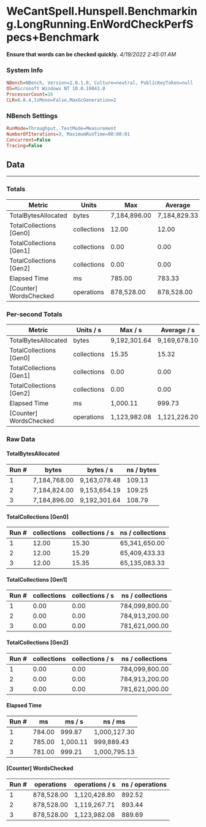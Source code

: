 ﻿# WeCantSpell.Hunspell.Benchmarking.LongRunning.EnWordCheckPerfSpecs+Benchmark
__Ensure that words can be checked quickly.__
_4/19/2022 2:45:01 AM_
### System Info
```ini
NBench=NBench, Version=2.0.1.0, Culture=neutral, PublicKeyToken=null
OS=Microsoft Windows NT 10.0.19043.0
ProcessorCount=16
CLR=6.0.4,IsMono=False,MaxGcGeneration=2
```

### NBench Settings
```ini
RunMode=Throughput, TestMode=Measurement
NumberOfIterations=3, MaximumRunTime=00:00:01
Concurrent=False
Tracing=False
```

## Data
-------------------

### Totals
|          Metric |           Units |             Max |         Average |             Min |          StdDev |
|---------------- |---------------- |---------------- |---------------- |---------------- |---------------- |
|TotalBytesAllocated |           bytes |    7,184,896.00 |    7,184,829.33 |    7,184,768.00 |           64.17 |
|TotalCollections [Gen0] |     collections |           12.00 |           12.00 |           12.00 |            0.00 |
|TotalCollections [Gen1] |     collections |            0.00 |            0.00 |            0.00 |            0.00 |
|TotalCollections [Gen2] |     collections |            0.00 |            0.00 |            0.00 |            0.00 |
|    Elapsed Time |              ms |          785.00 |          783.33 |          781.00 |            2.08 |
|[Counter] WordsChecked |      operations |      878,528.00 |      878,528.00 |      878,528.00 |            0.00 |

### Per-second Totals
|          Metric |       Units / s |         Max / s |     Average / s |         Min / s |      StdDev / s |
|---------------- |---------------- |---------------- |---------------- |---------------- |---------------- |
|TotalBytesAllocated |           bytes |    9,192,301.64 |    9,169,678.10 |    9,153,654.19 |       20,151.25 |
|TotalCollections [Gen0] |     collections |           15.35 |           15.32 |           15.29 |            0.03 |
|TotalCollections [Gen1] |     collections |            0.00 |            0.00 |            0.00 |            0.00 |
|TotalCollections [Gen2] |     collections |            0.00 |            0.00 |            0.00 |            0.00 |
|    Elapsed Time |              ms |        1,000.11 |          999.73 |          999.21 |            0.47 |
|[Counter] WordsChecked |      operations |    1,123,982.08 |    1,121,226.20 |    1,119,267.71 |        2,456.26 |

### Raw Data
#### TotalBytesAllocated
|           Run # |           bytes |       bytes / s |      ns / bytes |
|---------------- |---------------- |---------------- |---------------- |
|               1 |    7,184,768.00 |    9,163,078.48 |          109.13 |
|               2 |    7,184,824.00 |    9,153,654.19 |          109.25 |
|               3 |    7,184,896.00 |    9,192,301.64 |          108.79 |

#### TotalCollections [Gen0]
|           Run # |     collections | collections / s |ns / collections |
|---------------- |---------------- |---------------- |---------------- |
|               1 |           12.00 |           15.30 |   65,341,650.00 |
|               2 |           12.00 |           15.29 |   65,409,433.33 |
|               3 |           12.00 |           15.35 |   65,135,083.33 |

#### TotalCollections [Gen1]
|           Run # |     collections | collections / s |ns / collections |
|---------------- |---------------- |---------------- |---------------- |
|               1 |            0.00 |            0.00 |  784,099,800.00 |
|               2 |            0.00 |            0.00 |  784,913,200.00 |
|               3 |            0.00 |            0.00 |  781,621,000.00 |

#### TotalCollections [Gen2]
|           Run # |     collections | collections / s |ns / collections |
|---------------- |---------------- |---------------- |---------------- |
|               1 |            0.00 |            0.00 |  784,099,800.00 |
|               2 |            0.00 |            0.00 |  784,913,200.00 |
|               3 |            0.00 |            0.00 |  781,621,000.00 |

#### Elapsed Time
|           Run # |              ms |          ms / s |         ns / ms |
|---------------- |---------------- |---------------- |---------------- |
|               1 |          784.00 |          999.87 |    1,000,127.30 |
|               2 |          785.00 |        1,000.11 |      999,889.43 |
|               3 |          781.00 |          999.21 |    1,000,795.13 |

#### [Counter] WordsChecked
|           Run # |      operations |  operations / s | ns / operations |
|---------------- |---------------- |---------------- |---------------- |
|               1 |      878,528.00 |    1,120,428.80 |          892.52 |
|               2 |      878,528.00 |    1,119,267.71 |          893.44 |
|               3 |      878,528.00 |    1,123,982.08 |          889.69 |


